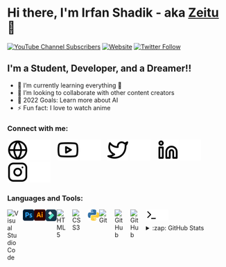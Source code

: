 # Hi there, I'm Irfan Shadik - aka [Zeitu][youtube] 👋 

[![YouTube Channel Subscribers](https://img.shields.io/youtube/channel/subscribers/UCbRQiF2Zss-lCMq4Nc7kRsg?logo=youtube&logoColor=red&style=for-the-badge)][youtube]
[![Website](https://img.shields.io/website?label=irfanshadik.carrd.co&style=for-the-badge&url=https%3A%2F%2Firfanshadik.carrd.co)](https://irfanshadik.carrd.co)
[![Twitter Follow](https://img.shields.io/twitter/follow/irfanshadikoffi?color=1DA1F2&logo=twitter&style=for-the-badge)](https://twitter.com/intent/follow?original_referer=https%3A%2F%2Fgithub.com%2FcodeSTACKr&screen_name=irfanshadikoffi)

## I'm a Student, Developer, and a Dreamer!!

- 🌱 I’m currently learning everything 🤣
- 👯 I’m looking to collaborate with other content creators
- 🥅 2022 Goals: Learn more about AI
- ⚡ Fun fact: I love to watch anime

### Connect with me:

[![website](./img/globe-light.svg)](https://irfanshadik.carrd.co#gh-light-mode-only)
[![website](./img/globe-dark.svg)](https://irfanshadik.carrd.co#gh-dark-mode-only)
&nbsp;&nbsp;
[![website](./img/youtube-light.svg)](https://youtube.com/c/zeitu#gh-light-mode-only)
[![website](./img/youtube-dark.svg)](https://youtube.com/c/zeitu#gh-dark-mode-only)
&nbsp;&nbsp;
[![website](./img/twitter-light.svg)](https://twitter.com/irfanshadikoffi#gh-light-mode-only)
[![website](./img/twitter-dark.svg)](https://twitter.com/irfanshadikoffi#gh-dark-mode-only)
&nbsp;&nbsp;
[![website](./img/linkedin-light.svg)](https://linkedin.com/in/irfanshadikofficial#gh-light-mode-only)
[![website](./img/linkedin-dark.svg)](https://linkedin.com/in/irfanshadikofficial#gh-dark-mode-only)
&nbsp;&nbsp;
[![website](./img/instagram-light.svg)](https://instagram.com/irfanshadikofficial#gh-light-mode-only)
[![website](./img/instagram-dark.svg)](https://instagram.com/irfanshadikofficial#gh-dark-mode-only)

### Languages and Tools:

[<img align="left" alt="Visual Studio Code" width="26px" src="https://cdn.jsdelivr.net/gh/devicons/devicon/icons/vscode/vscode-original.svg" style="padding-right:10px;" />][webdevplaylist]
[<img align="left" alt="Photoshop" width="26px" src="./img/ps.svg" />](https://www.youtube.com/c/zeitu)
[<img align="left" alt="Illustrator" width="26px" src="./img/ai.svg" />](https://www.youtube.com/c/zeitu)
[<img align="left" alt="Filmora" width="26px" src="./img/filmora.svg" />](https://www.youtube.com/c/zeitu)
[<img align="left" alt="HTML5" width="26px" src="https://cdn.jsdelivr.net/gh/devicons/devicon/icons/html5/html5-original.svg" style="padding-right:10px;" />][webdevplaylist]
[<img align="left" alt="CSS3" width="26px" src="https://cdn.jsdelivr.net/gh/devicons/devicon/icons/css3/css3-original.svg" style="padding-right:10px;" />][cssplaylist]
[<img align="left" alt="Python" width="26px" src="./img/python.png" />](https://www.youtube.com/c/zeitu)
[<img align="left" alt="Git" width="26px" src="https://cdn.jsdelivr.net/gh/devicons/devicon/icons/git/git-original.svg" style="padding-right:10px;" />][webdevplaylist]
[<img align="left" alt="GitHub" width="26px" src="https://user-images.githubusercontent.com/3369400/139447912-e0f43f33-6d9f-45f8-be46-2df5bbc91289.png" style="padding-right:10px;" />](https://www.youtube.com/c/zeitu#gh-dark-mode-only)
[<img align="left" alt="GitHub" width="26px" src="https://user-images.githubusercontent.com/3369400/139448065-39a229ba-4b06-434b-bc67-616e2ed80c8f.png" style="padding-right:10px;" />](https://www.youtube.com/c/zeitu#gh-light-mode-only)
[<img align="left" alt="Terminal" width="26px" src="./img/terminal-light.svg" />](https://www.youtube.com/c/zeitu#gh-light-mode-only)
[<img align="left" alt="Terminal" width="26px" src="./img/terminal-dark.svg" />](https://www.youtube.com/c/zeitu#gh-dark-mode-only)

<br />
<br />


<details>
  <summary>:zap: GitHub Stats</summary>

  <img align="left" alt="Irfan Shadik's GitHub Stats" src="https://github-readme-stats.vercel.app/api?username=irfanshadikofficial&show_icons=true&hide_border=false&title_color=ff652f&icon_color=FFE400&bg_color=09131B&text_color=ffffff&border_color=0c1a25" />

</details>

[website]: https://irfanshadik.carrd.co
[course]: http://irfanshadik.carrd.co
[twitter]: https://twitter.com/irfanshadikoffi
[youtube]: https://youtube.com/c/zeitu
[instagram]: https://instagram.com/irfanshadikofficial
[linkedin]: https://linkedin.com/in/irfanshadikofficial
[webdevplaylist]: https://www.youtube.com/c/zeitu
[jsplaylist]: https://www.youtube.com/c/zeitu
[cssplaylist]: https://www.youtube.com/c/zeitu
[reactplaylist]: https://www.youtube.com/c/zeitu
